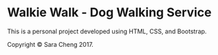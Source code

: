 # Walkie Walk - Dog Walking Service

This is a personal project developed using HTML, CSS, and Bootstrap.

Copyright © Sara Cheng 2017.
